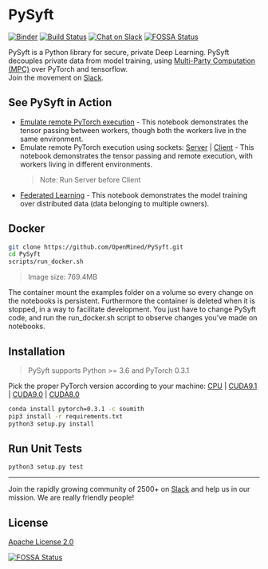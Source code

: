 # PySyft

[![Binder](https://mybinder.org/badge.svg)](https://mybinder.org/v2/gh/OpenMined/PySyft/master)
[![Build Status](https://travis-ci.org/OpenMined/PySyft.svg?branch=master)](https://travis-ci.org/OpenMined/PySyft)
[![Chat on Slack](https://img.shields.io/badge/chat-on%20slack-7A5979.svg)](https://openmined.slack.com/messages/team_pysyft)
[![FOSSA Status](https://app.fossa.io/api/projects/git%2Bgithub.com%2Fmatthew-mcateer%2FPySyft.svg?type=small)](https://app.fossa.io/projects/git%2Bgithub.com%2Fmatthew-mcateer%2FPySyft?ref=badge_small)

PySyft is a Python library for secure, private Deep Learning. PySyft decouples private data from model training, using [Multi-Party Computation (MPC)](https://en.wikipedia.org/wiki/Secure_multi-party_computation) over PyTorch and tensorflow.  
Join the movement on [Slack](http://slack.openmined.org/).

## See PySyft in Action
- [Emulate remote PyTorch execution](https://colab.research.google.com/drive/1vsgH0ydHyel5VRAxO2yhRQfXYUuIYkp5) - This notebook demonstrates the tensor passing between workers, though both the workers live in the same environment.
- Emulate remote PyTorch execution using sockets: [Server](https://colab.research.google.com/drive/1-Jb_E_nDuBGHIJ_psI95k-ukh-P_aly-#scrollTo=lrcghOJOWGHw) | [Client](https://colab.research.google.com/drive/1Je1rk7olA9uTWWaqvvt4_gXf7yX1rTBm) - This notebook demonstrates the tensor passing and remote execution, with workers living in different environments.
  > Note: Run Server before Client
- [Federated Learning](https://colab.research.google.com/drive/1F3ALlA3ogfeeVXuwQwVoX4PimzTDJhPy#scrollTo=PTCvX6H9JDCt) - This notebook demonstrates the model training over distributed data (data belonging to multiple owners).

## Docker
```bash
git clone https://github.com/OpenMined/PySyft.git
cd PySyft
scripts/run_docker.sh
```
> Image size: 769.4MB

The container mount the examples folder on a volume so every change on the notebooks is persistent.
Furthermore the container is deleted when it is stopped, in a way to facilitate development. You just have to change PySyft code, and run the run_docker.sh script to observe changes you've made on notebooks.
## Installation
> PySyft supports Python >= 3.6 and PyTorch 0.3.1

Pick the proper PyTorch version according to your machine: [CPU](http://download.pytorch.org/whl/cpu/torch-0.3.1-cp36-cp36m-linux_x86_64.whl) | [CUDA9.1](http://download.pytorch.org/whl/cu91/torch-0.3.1-cp36-cp36m-linux_x86_64.whl) | [CUDA9.0](http://download.pytorch.org/whl/cu90/torch-0.3.1-cp36-cp36m-linux_x86_64.whl) | [CUDA8.0](http://download.pytorch.org/whl/cu80/torch-0.3.1-cp36-cp36m-linux_x86_64.whl)

```bash
conda install pytorch=0.3.1 -c soumith
pip3 install -r requirements.txt
python3 setup.py install
```

## Run Unit Tests

```
python3 setup.py test
```

---
Join the rapidly growing community of 2500+ on [Slack](http://slack.openmined.org) and help us in our mission. We are really friendly people!

## License

[Apache License 2.0](https://github.com/OpenMined/PySyft/blob/master/LICENSE)

[![FOSSA Status](https://app.fossa.io/api/projects/git%2Bgithub.com%2Fmatthew-mcateer%2FPySyft.svg?type=large)](https://app.fossa.io/projects/git%2Bgithub.com%2Fmatthew-mcateer%2FPySyft?ref=badge_large)
